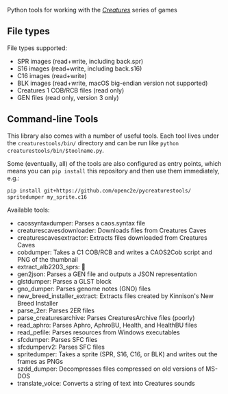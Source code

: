 Python tools for working with the [_Creatures_](https://creatures.wiki/) series of games

## File types

File types supported:
- SPR images (read+write, including back.spr)
- S16 images (read+write, including back.s16)
- C16 images (read+write)
- BLK images (read+write, macOS big-endian version not supported)
- Creatures 1 COB/RCB files (read only)
- GEN files (read only, version 3 only)

## Command-line Tools

This library also comes with a number of useful tools. Each tool lives under
the `creaturestools/bin/` directory and can be run like `python creaturestools/bin/$toolname.py`.

Some (eventually, all) of the tools are also configured as entry points, which
means you can `pip install` this repository and then use them immediately, e.g.:

```bash
pip install git+https://github.com/openc2e/pycreaturestools/
spritedumper my_sprite.c16
```

Available tools:
- caossyntaxdumper: Parses a caos.syntax file
- creaturescavesdownloader: Downloads files from Creatures Caves
- creaturescavesextractor: Extracts files downloaded from Creatures Caves
- cobdumper: Takes a C1 COB/RCB and writes a CAOS2Cob script and PNG of the thumbnail
- extract_alb2203_sprs: 👀
- gen2json: Parses a GEN file and outputs a JSON representation
- glstdumper: Parses a GLST block
- gno_dumper: Parses genome notes (GNO) files
- new_breed_installer_extract: Extracts files created by Kinnison's New Breed Installer
- parse_2er: Parses 2ER files
- parse_creaturesarchive: Parses CreaturesArchive files (poorly)
- read_aphro: Parses Aphro, AphroBU, Health, and HealthBU files
- read_pefile: Parses resources from Windows executables
- sfcdumper: Parses SFC files
- sfcdumperv2: Parses SFC files
- spritedumper: Takes a sprite (SPR, S16, C16, or BLK) and writes out the frames as PNGs
- szdd_dumper: Decompresses files compressed on old versions of MS-DOS
- translate_voice: Converts a string of text into Creatures sounds
